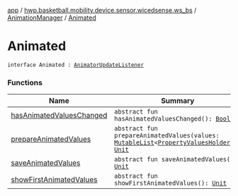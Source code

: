 [app](../../../index.md) / [hwp.basketball.mobility.device.sensor.wicedsense.ws_bs](../../index.md) / [AnimationManager](../index.md) / [Animated](.)

# Animated

`interface Animated : `[`AnimatorUpdateListener`](https://developer.android.com/reference/android/animation/ValueAnimator/AnimatorUpdateListener.html)

### Functions

| Name | Summary |
|---|---|
| [hasAnimatedValuesChanged](has-animated-values-changed.md) | `abstract fun hasAnimatedValuesChanged(): `[`Boolean`](https://kotlinlang.org/api/latest/jvm/stdlib/kotlin/-boolean/index.html) |
| [prepareAnimatedValues](prepare-animated-values.md) | `abstract fun prepareAnimatedValues(values: `[`MutableList`](https://kotlinlang.org/api/latest/jvm/stdlib/kotlin.collections/-mutable-list/index.html)`<`[`PropertyValuesHolder`](https://developer.android.com/reference/android/animation/PropertyValuesHolder.html)`>): `[`Unit`](https://kotlinlang.org/api/latest/jvm/stdlib/kotlin/-unit/index.html) |
| [saveAnimatedValues](save-animated-values.md) | `abstract fun saveAnimatedValues(): `[`Unit`](https://kotlinlang.org/api/latest/jvm/stdlib/kotlin/-unit/index.html) |
| [showFirstAnimatedValues](show-first-animated-values.md) | `abstract fun showFirstAnimatedValues(): `[`Unit`](https://kotlinlang.org/api/latest/jvm/stdlib/kotlin/-unit/index.html) |
